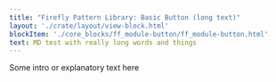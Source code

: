 ```yaml
---
title: "Firefly Pattern Library: Basic Button (long text)"
layout: './crate/layout/view-block.html'
blockItem: './core_blocks/ff_module-button/ff_module-button.html'
text: MD test with really long words and things
---
```


Some intro or explanatory text here
